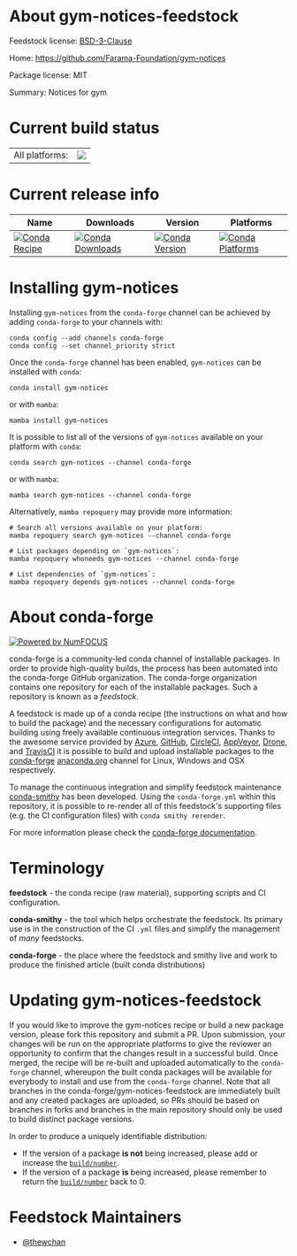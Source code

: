 About gym-notices-feedstock
===========================

Feedstock license: [BSD-3-Clause](https://github.com/conda-forge/gym-notices-feedstock/blob/main/LICENSE.txt)

Home: https://github.com/Farama-Foundation/gym-notices

Package license: MIT

Summary: Notices for gym

Current build status
====================


<table><tr><td>All platforms:</td>
    <td>
      <a href="https://dev.azure.com/conda-forge/feedstock-builds/_build/latest?definitionId=18366&branchName=main">
        <img src="https://dev.azure.com/conda-forge/feedstock-builds/_apis/build/status/gym-notices-feedstock?branchName=main">
      </a>
    </td>
  </tr>
</table>

Current release info
====================

| Name | Downloads | Version | Platforms |
| --- | --- | --- | --- |
| [![Conda Recipe](https://img.shields.io/badge/recipe-gym--notices-green.svg)](https://anaconda.org/conda-forge/gym-notices) | [![Conda Downloads](https://img.shields.io/conda/dn/conda-forge/gym-notices.svg)](https://anaconda.org/conda-forge/gym-notices) | [![Conda Version](https://img.shields.io/conda/vn/conda-forge/gym-notices.svg)](https://anaconda.org/conda-forge/gym-notices) | [![Conda Platforms](https://img.shields.io/conda/pn/conda-forge/gym-notices.svg)](https://anaconda.org/conda-forge/gym-notices) |

Installing gym-notices
======================

Installing `gym-notices` from the `conda-forge` channel can be achieved by adding `conda-forge` to your channels with:

```
conda config --add channels conda-forge
conda config --set channel_priority strict
```

Once the `conda-forge` channel has been enabled, `gym-notices` can be installed with `conda`:

```
conda install gym-notices
```

or with `mamba`:

```
mamba install gym-notices
```

It is possible to list all of the versions of `gym-notices` available on your platform with `conda`:

```
conda search gym-notices --channel conda-forge
```

or with `mamba`:

```
mamba search gym-notices --channel conda-forge
```

Alternatively, `mamba repoquery` may provide more information:

```
# Search all versions available on your platform:
mamba repoquery search gym-notices --channel conda-forge

# List packages depending on `gym-notices`:
mamba repoquery whoneeds gym-notices --channel conda-forge

# List dependencies of `gym-notices`:
mamba repoquery depends gym-notices --channel conda-forge
```


About conda-forge
=================

[![Powered by
NumFOCUS](https://img.shields.io/badge/powered%20by-NumFOCUS-orange.svg?style=flat&colorA=E1523D&colorB=007D8A)](https://numfocus.org)

conda-forge is a community-led conda channel of installable packages.
In order to provide high-quality builds, the process has been automated into the
conda-forge GitHub organization. The conda-forge organization contains one repository
for each of the installable packages. Such a repository is known as a *feedstock*.

A feedstock is made up of a conda recipe (the instructions on what and how to build
the package) and the necessary configurations for automatic building using freely
available continuous integration services. Thanks to the awesome service provided by
[Azure](https://azure.microsoft.com/en-us/services/devops/), [GitHub](https://github.com/),
[CircleCI](https://circleci.com/), [AppVeyor](https://www.appveyor.com/),
[Drone](https://cloud.drone.io/welcome), and [TravisCI](https://travis-ci.com/)
it is possible to build and upload installable packages to the
[conda-forge](https://anaconda.org/conda-forge) [anaconda.org](https://anaconda.org/)
channel for Linux, Windows and OSX respectively.

To manage the continuous integration and simplify feedstock maintenance
[conda-smithy](https://github.com/conda-forge/conda-smithy) has been developed.
Using the ``conda-forge.yml`` within this repository, it is possible to re-render all of
this feedstock's supporting files (e.g. the CI configuration files) with ``conda smithy rerender``.

For more information please check the [conda-forge documentation](https://conda-forge.org/docs/).

Terminology
===========

**feedstock** - the conda recipe (raw material), supporting scripts and CI configuration.

**conda-smithy** - the tool which helps orchestrate the feedstock.
                   Its primary use is in the construction of the CI ``.yml`` files
                   and simplify the management of *many* feedstocks.

**conda-forge** - the place where the feedstock and smithy live and work to
                  produce the finished article (built conda distributions)


Updating gym-notices-feedstock
==============================

If you would like to improve the gym-notices recipe or build a new
package version, please fork this repository and submit a PR. Upon submission,
your changes will be run on the appropriate platforms to give the reviewer an
opportunity to confirm that the changes result in a successful build. Once
merged, the recipe will be re-built and uploaded automatically to the
`conda-forge` channel, whereupon the built conda packages will be available for
everybody to install and use from the `conda-forge` channel.
Note that all branches in the conda-forge/gym-notices-feedstock are
immediately built and any created packages are uploaded, so PRs should be based
on branches in forks and branches in the main repository should only be used to
build distinct package versions.

In order to produce a uniquely identifiable distribution:
 * If the version of a package **is not** being increased, please add or increase
   the [``build/number``](https://docs.conda.io/projects/conda-build/en/latest/resources/define-metadata.html#build-number-and-string).
 * If the version of a package **is** being increased, please remember to return
   the [``build/number``](https://docs.conda.io/projects/conda-build/en/latest/resources/define-metadata.html#build-number-and-string)
   back to 0.

Feedstock Maintainers
=====================

* [@thewchan](https://github.com/thewchan/)


